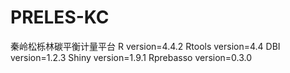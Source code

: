# PRELES-KC
秦岭松栎林碳平衡计量平台
R version=4.4.2
Rtools version=4.4
DBI version=1.2.3
Shiny version=1.9.1
Rprebasso version=0.3.0

